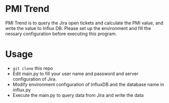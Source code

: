 PMI Trend
========
PMI Trend is to query the Jira open tickets and calculate the PMI value, and write the value to Influx DB. Please set up the environment and fill the nessary configuration before executing this program.

# Usage 
* `git clone` this repo 
* Edit main.py to fill your user name and password and server configuration of Jira.
* Modify environment configuration of InfluxDB and the database name in influx.py
* Execute the main.py to query data from Jira and write the data 
